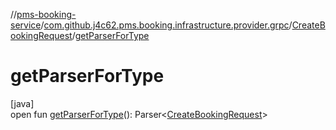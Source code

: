 //[pms-booking-service](../../../index.md)/[com.github.j4c62.pms.booking.infrastructure.provider.grpc](../index.md)/[CreateBookingRequest](index.md)/[getParserForType](get-parser-for-type.md)

# getParserForType

[java]\
open fun [getParserForType](get-parser-for-type.md)(): Parser&lt;[CreateBookingRequest](index.md)&gt;